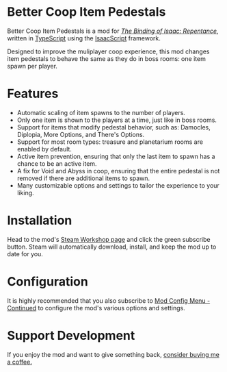 # Better Coop Item Pedestals
Better Coop Item Pedestals is a mod for *[The Binding of Isaac: Repentance](https://store.steampowered.com/app/1426300/The_Binding_of_Isaac_Repentance/)*, written in [TypeScript](https://www.typescriptlang.org/) using the [IsaacScript](https://isaacscript.github.io/) framework.

Designed to improve the muliplayer coop experience, this mod changes item pedestals to behave the same as they do in boss rooms: one item spawn per player.
# Features
* Automatic scaling of item spawns to the number of players.
* Only one item is shown to the players at a time, just like in boss rooms.
* Support for items that modify pedestal behavior, such as: Damocles, Diplopia, More Options, and There's Options.
* Support for most room types: treasure and planetarium rooms are enabled by default.
* Active item prevention, ensuring that only the last item to spawn has a chance to be an active item.
* A fix for Void and Abyss in coop, ensuring that the entire pedestal is not removed if there are additional items to spawn.
* Many customizable options and settings to tailor the experience to your liking. 

# Installation
Head to the mod's [Steam Workshop page](https://steamcommunity.com/sharedfiles/filedetails/?id=2491785532) and click the green subscribe button. Steam will automatically download, install, and keep the mod up to date for you.

# Configuration
It is highly recommended that you also subscribe to [Mod Config Menu - Continued](https://steamcommunity.com/sharedfiles/filedetails/?id=2487535818&searchtext=config+menu) to configure the mod's various options and settings.

# Support Development
If you enjoy the mod and want to give something back, [consider buying me a coffee.](https://paypal.me/andressewell?locale.x=en_US)
